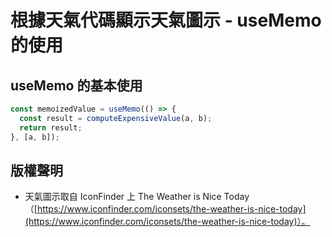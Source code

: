 # 根據天氣代碼顯示天氣圖示 - useMemo 的使用

## useMemo 的基本使用

```js
const memoizedValue = useMemo(() => {
  const result = computeExpensiveValue(a, b);
  return result;
}, [a, b]);
```

## 版權聲明

- 天氣圖示取自 IconFinder 上 The Weather is Nice Today（[https://www.iconfinder.com/iconsets/the-weather-is-nice-today](https://www.iconfinder.com/iconsets/the-weather-is-nice-today)）。
